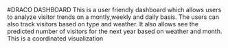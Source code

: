 #DRACO DASHBOARD
This is a user friendly dashboard which allows users to analyze visitor trends on a montly,weekly and daily basis. The users can also track visitors based on type and weather.
It also allows see the predicted number of visitors for the next year based on weather and month. This is a coordinated visualization
